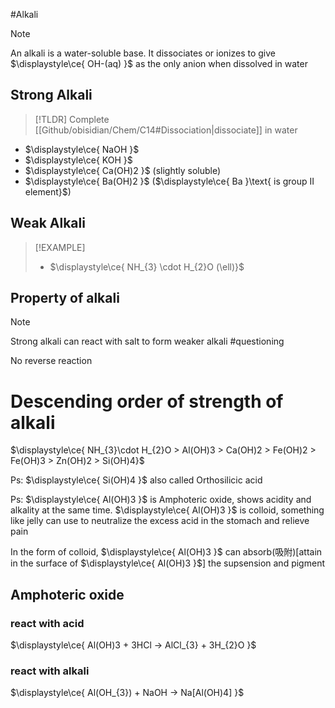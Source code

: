 #Alkali

> [!NOTE]
> An alkali is a water-soluble base. It dissociates or ionizes to give $\displaystyle\ce{ OH-(aq) }$ as the only anion when dissolved in water
## Strong Alkali
> [!TLDR]
> Complete [[Github/obisidian/Chem/C14#Dissociation|dissociate]] in water

- $\displaystyle\ce{ NaOH }$
- $\displaystyle\ce{ KOH }$
- $\displaystyle\ce{ Ca(OH)2 }$ (slightly soluble)
- $\displaystyle\ce{ Ba(OH)2 }$ ($\displaystyle\ce{ Ba }\text{ is group II element}$)

## Weak Alkali

> [!EXAMPLE]
> 
>- $\displaystyle\ce{ NH_{3} \cdot H_{2}O (\ell)}$ 
## Property of alkali 
> [!NOTE]
> Strong alkali can react with salt to form weaker alkali #questioning
> 
> No reverse reaction
# Descending order of strength of alkali

$\displaystyle\ce{ NH_{3}\cdot H_{2}O > Al(OH)3 > Ca(OH)2 > Fe(OH)2 > Fe(OH)3 > Zn(OH)2 > Si(OH)4}$

Ps: $\displaystyle\ce{ Si(OH)4 }$ also called Orthosilicic acid

Ps: $\displaystyle\ce{ Al(OH)3 }$ is Amphoteric oxide, shows acidity and alkality at the same time.
$\displaystyle\ce{ Al(OH)3 }$ is colloid, something like jelly
can use to neutralize the excess acid in the stomach and relieve pain

In the form of colloid, $\displaystyle\ce{ Al(OH)3 }$ can absorb(吸附)\[attain in the surface of $\displaystyle\ce{ Al(OH)3 }$] the supsension and pigment

## Amphoteric oxide
### react with acid
$\displaystyle\ce{ Al(OH)3 + 3HCl -> AlCl_{3} + 3H_{2}O }$

### react with alkali 
$\displaystyle\ce{ Al(OH_{3}) + NaOH -> Na[Al(OH)4] }$ 
